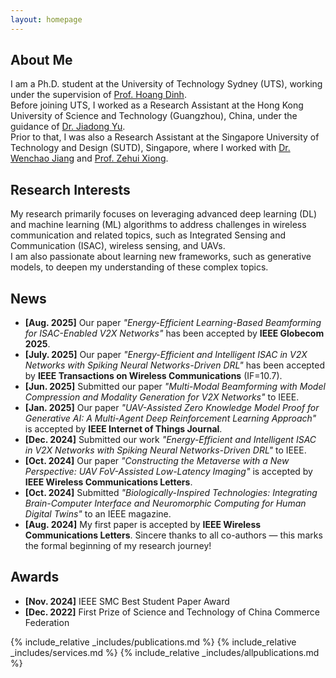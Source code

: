 ```yaml
---
layout: homepage
---
```


## About Me

I am a Ph.D. student at the University of Technology Sydney (UTS), working under the supervision of [Prof. Hoang Dinh](https://sites.google.com/view/dinh-thai-hoang/).  
Before joining UTS, I worked as a Research Assistant at the Hong Kong University of Science and Technology (Guangzhou), China, under the guidance of [Dr. Jiadong Yu](https://facultyprofiles.hkust-gz.edu.cn/faculty-personal-page/YU-Jiadong/jiadongyu).  
Prior to that, I was also a Research Assistant at the Singapore University of Technology and Design (SUTD), Singapore, where I worked with [Dr. Wenchao Jiang](https://istd.sutd.edu.sg/people/faculty/jiang-wenchao/) and [Prof. Zehui Xiong](https://sites.google.com/view/zehuixiong).

## Research Interests

My research primarily focuses on leveraging advanced deep learning (DL) and machine learning (ML) algorithms to address challenges in wireless communication and related topics, such as Integrated Sensing and Communication (ISAC), wireless sensing, and UAVs.  
I am also passionate about learning new frameworks, such as generative models, to deepen my understanding of these complex topics.

## News

- **[Aug. 2025]** Our paper *"Energy-Efficient Learning-Based Beamforming for ISAC-Enabled V2X Networks"* has been accepted by **IEEE Globecom 2025**.  
- **[July. 2025]** Our paper *"Energy-Efficient and Intelligent ISAC in V2X Networks with Spiking Neural Networks-Driven DRL"* has been accepted by **IEEE Transactions on Wireless Communications** (IF=10.7).  
- **[Jun. 2025]** Submitted our paper *"Multi-Modal Beamforming with Model Compression and Modality Generation for V2X Networks"* to IEEE.  
- **[Jan. 2025]** Our paper *"UAV-Assisted Zero Knowledge Model Proof for Generative AI: A Multi-Agent Deep Reinforcement Learning Approach"* is accepted by **IEEE Internet of Things Journal**.  
- **[Dec. 2024]** Submitted our work *"Energy-Efficient and Intelligent ISAC in V2X Networks with Spiking Neural Networks-Driven DRL"* to IEEE.  
- **[Oct. 2024]** Our paper *"Constructing the Metaverse with a New Perspective: UAV FoV-Assisted Low-Latency Imaging"* is accepted by **IEEE Wireless Communications Letters**.  
- **[Oct. 2024]** Submitted *"Biologically-Inspired Technologies: Integrating Brain-Computer Interface and Neuromorphic Computing for Human Digital Twins"* to an IEEE magazine.  
- **[Aug. 2024]** My first paper is accepted by **IEEE Wireless Communications Letters**. Sincere thanks to all co-authors — this marks the formal beginning of my research journey!

## Awards

- **[Nov. 2024]** IEEE SMC Best Student Paper Award  
- **[Dec. 2022]** First Prize of Science and Technology of China Commerce Federation  

{% include_relative _includes/publications.md %}
{% include_relative _includes/services.md %}
{% include_relative _includes/allpublications.md %}